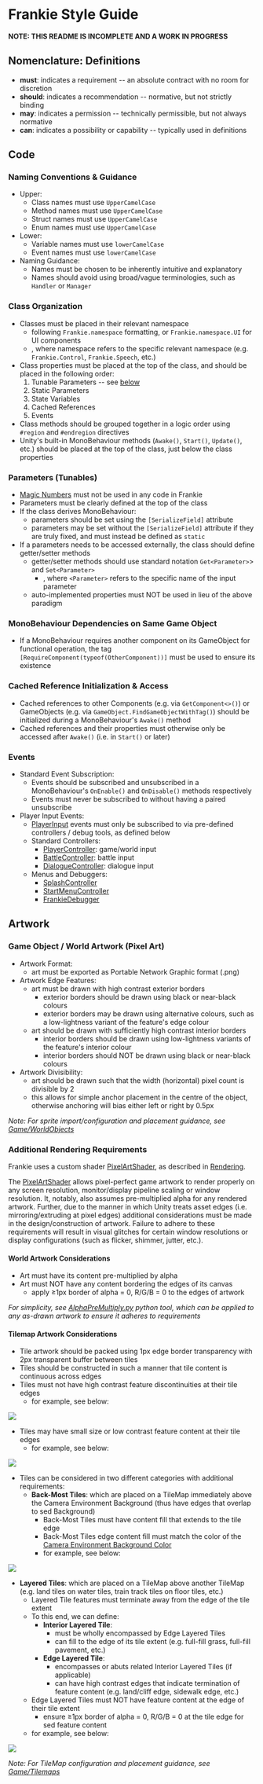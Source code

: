 # Frankie Style Guide

**NOTE:  THIS README IS INCOMPLETE AND A WORK IN PROGRESS**

## Nomenclature: Definitions

* **must**:  indicates a requirement -- an absolute contract with no room for discretion
* **should**:  indicates a recommendation -- normative, but not strictly binding
* **may**:  indicates a permission -- technically permissible, but not always normative
* **can**:  indicates a possibility or capability -- typically used in definitions

## Code

### Naming Conventions & Guidance
* Upper:
  * Class names must use `UpperCamelCase`
  * Method names must use `UpperCamelCase`
  * Struct names must use `UpperCamelCase`
  * Enum names must use `UpperCamelCase`
* Lower:
  * Variable names must use `lowerCamelCase`
  * Event names must use `lowerCamelCase`
* Naming Guidance:
  * Names must be chosen to be inherently intuitive and explanatory
  * Names should avoid using broad/vague terminologies, such as `Handler` or `Manager`

### Class Organization

* Classes must be placed in their relevant namespace
  * following `Frankie.namespace` formatting, or `Frankie.namespace.UI` for UI components
  * , where namespace refers to the specific relevant namespace (e.g. `Frankie.Control`, `Frankie.Speech`, etc.)
* Class properties must be placed at the top of the class, and should be placed in the following order:
  1. Tunable Parameters -- see [below](#parameters-tunables)
  2. Static Parameters
  3. State Variables
  4. Cached References
  5. Events
* Class methods should be grouped together in a logic order using `#region` and `#endregion` directives
* Unity's built-in MonoBehaviour methods (`Awake()`, `Start()`, `Update()`, etc.) should be placed at the top of the class, just below the class properties

### Parameters (Tunables)

* [Magic Numbers](https://en.wikipedia.org/wiki/Magic_number_(programming)) must not be used in any code in Frankie
* Parameters must be clearly defined at the top of the class
* If the class derives MonoBehaviour:
  * parameters should be set using the `[SerializeField]` attribute
  * parameters may be set without the `[SerializeField]` attribute if they are truly fixed, and must instead be defined as `static`
* If a parameters needs to be accessed externally, the class should define getter/setter methods
  * getter/setter methods should use standard notation `Get<Parameter>`> and `Set<Parameter>`
    * , where `<Parameter>` refers to the specific name of the input parameter
  * auto-implemented properties must NOT be used in lieu of the above paradigm

### MonoBehaviour Dependencies on Same Game Object

* If a MonoBehaviour requires another component on its GameObject for functional operation, the tag `[RequireComponent(typeof(OtherComponent))]` must be used to ensure its existence

### Cached Reference Initialization & Access

* Cached references to other Components (e.g. via `GetComponent<>()`) or GameObjects (e.g. via `GameObject.FindGameObjectWithTag()`) should be initialized during a MonoBehaviour's `Awake()` method
* Cached references and their properties must otherwise only be accessed after `Awake()` (i.e. in `Start()` or later)

### Events 
* Standard Event Subscription:
  * Events should be subscribed and unsubscribed in a MonoBehaviour's `OnEnable()` and `OnDisable()` methods respectively
  * Events must never be subscribed to without having a paired unsubscribe
* Player Input Events:
  * [PlayerInput](../../Assets/UnityConfigurables/InputProfiles/PlayerInput.inputactions) events must only be subscribed to via pre-defined controllers / debug tools, as defined below
  * Standard Controllers:
    * [PlayerController](../../Assets/Scripts/Control/Player/PlayerController.cs):  game/world input
    * [BattleController](../../Assets/Scripts/Control/Controllers/BattleController.cs):  battle input
    * [DialogueController](../../Assets/Scripts/Control/Controllers/DialogueController.cs):  dialogue input
  * Menus and Debuggers:
    * [SplashController](../../Assets/Scripts/Control/Controllers/SplashMenuController.cs)
    * [StartMenuController](../../Assets/Scripts/Control/Controllers/StartMenuController.cs)
    * [FrankieDebugger](../../Assets/Scripts/Core/FrankieDebugger.cs)

## Artwork

### Game Object / World Artwork (Pixel Art)

* Artwork Format:
  * art must be exported as Portable Network Graphic format (.png)
* Artwork Edge Features:
  * art must be drawn with high contrast exterior borders
    * exterior borders should be drawn using black or near-black colours
    * exterior borders may be drawn using alternative colours, such as a low-lightness variant of the feature's edge colour
  * art should be drawn with sufficiently high contrast interior borders
    * interior borders should be drawn using low-lightness variants of the feature's interior colour
    * interior borders should NOT be drawn using black or near-black colours
* Artwork Divisibility:
  * art should be drawn such that the width (horizontal) pixel count is divisible by 2
  * this allows for simple anchor placement in the centre of the object, otherwise anchoring will bias either left or right by 0.5px

*Note:  For sprite import/configuration and placement guidance, see [Game/WorldObjects](../../Assets/Game/WorldObjects/README.md#sprite-import--setup)*

### Additional Rendering Requirements

Frankie uses a custom shader [PixelArtShader](../../Assets/Scripts/Rendering/Shaders/_PixelArtShaders/PixelArtShader.shader), as described in [Rendering](../../Assets/Scripts/Rendering/).  

The [PixelArtShader](../../Assets/Scripts/Rendering/Shaders/_PixelArtShaders/PixelArtShader.shader) allows pixel-perfect game artwork to render properly on any screen resolution, monitor/display pipeline scaling or window resolution.  It, notably, also assumes pre-multiplied alpha for any rendered artwork.  Further, due to the manner in which Unity treats asset edges (i.e. mirroring/extruding at pixel edges) additional considerations must be made in the design/construction of artwork.  Failure to adhere to these requirements will result in visual glitches for certain window resolutions or display configurations (such as flicker, shimmer, jutter, etc.).

#### World Artwork Considerations

* Art must have its content pre-multiplied by alpha
* Art must NOT have any content bordering the edges of its canvas
  * apply ≥1px border of alpha = 0, R/G/B = 0 to the edges of artwork

*For simplicity, see [AlphaPreMultiply.py](../ImagePreImportTool/AlphaPreMultiply.py) python tool, which can be applied to any as-drawn artwork to ensure it adheres to requirements*

#### Tilemap Artwork Considerations

* Tile artwork should be packed using 1px edge border transparency with 2px transparent buffer between tiles
* Tiles should be constructed in such a manner that tile content is continuous across edges
* Tiles must not have high contrast feature discontinuities at their tile edges
  * for example, see below:

![](./Images/TileMap_EdgeHighContrast.png)

* Tiles may have small size or low contrast feature content at their tile edges
  * for example, see below:

![](./Images/TileMap_EdgeLowContrast.png)

* Tiles can be considered in two different categories with additional requirements:
  * **Back-Most Tiles**: which are placed on a TileMap immediately above the Camera Environment Background  (thus have edges that overlap to sed Background)
    * Back-Most Tiles must have content fill that extends to the tile edge
    * Back-Most Tiles edge content fill must match the color of the [Camera Environment Background Color](https://docs.unity3d.com/6000.2/Documentation/ScriptReference/Camera-backgroundColor.html)
    * for example, see below:

![](./Images/Tilemap_BackMostLeftEdge.png)

  * **Layered Tiles**: which are placed on a TileMap above another TileMap (e.g. land tiles on water tiles, train track tiles on floor tiles, etc.)
    * Layered Tile features must terminate away from the edge of the tile extent
    * To this end, we can define:
      * **Interior Layered Tile**:  
        * must be wholly encompassed by Edge Layered Tiles
        * can fill to the edge of its tile extent (e.g. full-fill grass, full-fill pavement, etc.)
      * **Edge Layered Tile**: 
        * encompasses or abuts related Interior Layered Tiles (if applicable)
        * can have high contrast edges that indicate termination of feature content (e.g. land/cliff edge, sidewalk edge, etc.)
    * Edge Layered Tiles must NOT have feature content at the edge of their tile extent
      * ensure ≥1px border of alpha = 0, R/G/B = 0 at the tile edge for sed feature content
    * for example, see below:

![](./Images/TileMap_EdgeLayered.png)

*Note:  For TileMap configuration and placement guidance, see [Game/Tilemaps](../../Assets/Game/Tilemaps/)*
